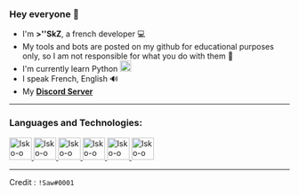 ### Hey everyone 👋


* I'm **>''SkZ**, a french developer 💻
* My tools and bots are posted on my github for educational purposes only, so I am not responsible for what you do with them 🚩
* I'm currently learn Python <img alt="Isko-o" src="https://devstickers.com/assets/img/pro/p3jo.png" width="20">
* I speak French, English 🔊
* My [__Discord Server__](https://discord.gg/z3H284tffz)

-----

### **Languages and Technologies:**

 <a href="https://en.wikipedia.org/wiki/JavaScript">
<img alt="Isko-o" src="https://devstickers.com/assets/img/pro/i4eg.png" width="40">
 <a href="https://nodejs.org/en/">
<img alt="Isko-o" src="https://devstickers.com/assets/img/pro/iuw5.png" width="40">
 <a href="https://code.visualstudio.com/">
<img alt="Isko-o" src="https://devstickers.com/assets/img/pro/saxu.png" width="40">
  </a>
<a href="https://www.adobe.com/products/photoshop.html">
<img alt="Isko-o" src="https://devstickers.com/assets/img/pro/k176.png" width="40">
  </a>
 <a href="https://www.adobe.com/products/illustrator.html">
<img alt="Isko-o" src="https://devstickers.com/assets/img/pro/y4b0.png" width="40">
  </a>
   </a>
   <img alt="Isko-o" src="https://devstickers.com/assets/img/pro/ny2e.png" width="40">
</p>

-----

Credit : `!Saw#0001`
